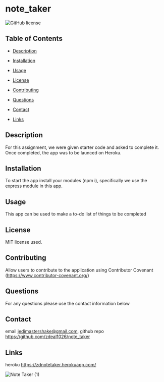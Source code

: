 # note_taker

![GitHub license](https://img.shields.io/badge/license-MIT-blue.svg)

## Table of Contents 

* [Description](#description)

* [Installation](#installation)

* [Usage](#usage)

* [License](#license)

* [Contributing](#contributing)

* [Questions](#questions)

* [Contact](#contact)

* [Links](#links)


## Description

For this assignment, we were given starter code and asked to complete it. Once completed, the app was to be launced on Heroku.

## Installation

To start the app install your modules (npm i), specifically we use the express module in this app.

## Usage

This app can be used to make a to-do list of things to be completed

## License

MIT license used.
  
## Contributing

Allow users to contribute to the application using Contributor Covenant (https://www.contributor-covenant.org/)

## Questions

For any questions please use the contact information below

## Contact

 email jedimastershake@gmail.com, 
 github repo https://github.com/zdeal1026/note_taker

## Links
heroku https://zdnotetaker.herokuapp.com/

![Note Taker (1)](https://user-images.githubusercontent.com/82068157/129656969-70da3e8e-a653-40a0-90ee-d88c1971cc28.png)




